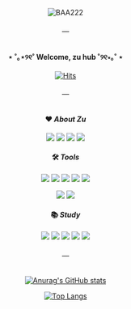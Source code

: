 <div align="center">




![BAA222](https://user-images.githubusercontent.com/86579781/204041519-c2db533c-0621-4cdb-baed-5a08129a03d6.gif)


###### —

#### ⋆ ˚｡⋆୨୧˚   Welcome, zu hub   ˚୨୧⋆｡˚ ⋆

  
[![Hits](https://hits.seeyoufarm.com/api/count/incr/badge.svg?url=https%3A%2F%2Fgithub.com%2Fzuyoe&count_bg=%23FF9494&title_bg=%23FF5050&icon=googlefit.svg&icon_color=%23FFF1F1&title=%3D+%3A3&edge_flat=false)](https://github.com/zuyoe)

###### —


#### ❤ *About Zu*

<a href="https://blog.naver.com/zuyoe"><img src="https://img.shields.io/badge/Blog-03C75A?style=flat-square&logo=Micro.blog&logoColor=white"/></a> 
<a href="https://bramble-grain-7b3.notion.site/6dc446121b724374873eb076409d9b1d"><img src="https://img.shields.io/badge/Notion-000000?style=flat-square&logo=notion&logoColor=white"/></a>
<a href="https://www.instagram.com/zu.yoe/"><img src="https://img.shields.io/badge/Instagram-E4405F?style=flat-square&logo=Instagram&logoColor=white"/></a>
<img src="https://img.shields.io/badge/Discord-5865F2?style=flat-square&logo=Discord&logoColor=white"/>


#### 🛠 *Tools*

<img src="https://img.shields.io/badge/Photoshop-0080FF?style=flat-square&logo=Adobe Photoshop&logoColor=white"/> <img src="https://img.shields.io/badge/Illustrator-FF9A00?style=flat-square&logo=Adobe Illustrator&logoColor=white"/> <img src="https://img.shields.io/badge/InDesign-FF3366?style=flat-square&logo=Adobe InDesign&logoColor=white"/> <img src="https://img.shields.io/badge/Lightroom-31A8FF?style=flat-square&logo=Adobe Lightroom&logoColor=white"/> <img src="https://img.shields.io/badge/XD-FF61F6?style=flat-square&logo=Adobe XD&logoColor=white"/> 

<img src="https://img.shields.io/badge/Visual Studio Code-007ACC?style=flat-square&logo=Visual Studio Code&logoColor=white"/> <img src="https://img.shields.io/badge/GitHub-181717?style=flat-square&logo=GitHub&logoColor=white"/>

#### 📚 *Study*
<img src="https://img.shields.io/badge/HTML-E34F26?style=flat-square&logo=HTML5&logoColor=white"/> <img src="https://img.shields.io/badge/CSS-1572B6?style=flat-square&logo=HTML5&logoColor=white"/> <img src="https://img.shields.io/badge/HTML-F7DF1E?style=flat-square&logo=JavaScript&logoColor=white"/> <img src="https://img.shields.io/badge/React-61DAFB?style=flat-square&logo=React&logoColor=white"/> <img src="https://img.shields.io/badge/Figma-F24E1E?style=flat-square&logo=Figma&logoColor=white"/>   


###### —      







[![Anurag's GitHub stats](https://github-readme-stats.vercel.app/api?username=zuyoe)](https://github.com/zuyoe/github-readme-stats)   
  
 
 
       
[![Top Langs](https://github-readme-stats.vercel.app/api/top-langs/?username=zuyoe)](https://github.com/zuyoe/github-readme-stats)   


</div>





